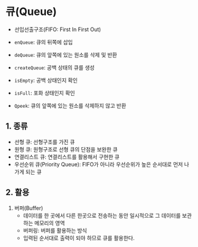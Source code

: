 # 큐(Queue)

- 선입선출구조(FIFO: First In First Out)

- `enQueue`: 큐의 뒤쪽에 삽입
- `deQueue`: 큐의 앞쪽에 있는 원소를 삭제 및 반환
- `createQueue`: 공백 상태의 큐를 생성
- `isEmpty`: 공백 상태인지 확인
- `isFull`: 포화 상태인지 확인
- `Qpeek`: 큐의 앞쪽에 있는 원소를 삭제하지 않고 반환



## 1. 종류

- 선형 큐: 선형구조를 가진 큐
- 원형 큐: 원형구조로 선형 큐의 단점을 보완한 큐
- 연결리스트 큐: 연결리스트를 활용해서 구현한 큐
- 우선순위 큐(Priority Queue): FIFO가 아니라 우선순위가 높은 순서대로 먼저 나가게 되는 큐



## 2. 활용

1. 버퍼(Buffer)
   - 데이터를 한 곳에서 다른 한곳으로 전송하는 동안 일시적으로 그 데이터를 보관하는 메모리의 영역
   - 버퍼링: 버퍼를 활용하는 방식
   - 입력된 순서대로 출력이 되야 하므로 큐를 활용한다.